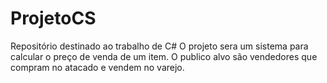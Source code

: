 # ProjetoCS
Repositório destinado ao trabalho de C#
O projeto sera um sistema para calcular o preço de venda de um item. O publico alvo são vendedores que compram no atacado e vendem no varejo. 
